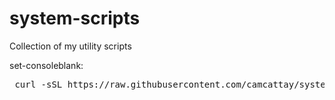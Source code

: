# system-scripts
Collection of my utility scripts

set-consoleblank:
<pre> curl -sSL https://raw.githubusercontent.com/camcattay/system-scripts/main/set-consoleblank.sh | sudo bash -s -- 60 </pre>
